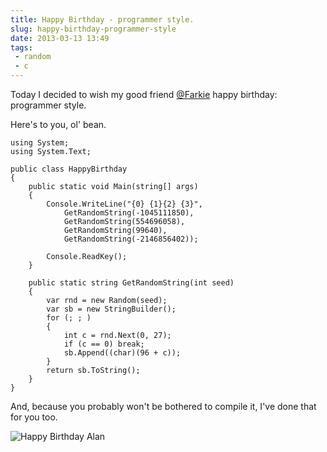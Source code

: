 ---title: Happy Birthday - programmer style.slug: happy-birthday-programmer-styledate: 2013-03-13 13:49tags: - random - c---Today I decided to wish my good friend [@Farkie](https://twitter.com/Farkie) happy birthday: programmer style.

Here's to you, ol' bean.

    using System;
    using System.Text;

    public class HappyBirthday
    {
        public static void Main(string[] args)
        {
            Console.WriteLine("{0} {1}{2} {3}",
                GetRandomString(-1045111850),
                GetRandomString(554696058),
                GetRandomString(99640),
                GetRandomString(-2146856402));

            Console.ReadKey();
        }

        public static string GetRandomString(int seed)
        {
            var rnd = new Random(seed);
            var sb = new StringBuilder();
            for (; ; )
            {
                int c = rnd.Next(0, 27);
                if (c == 0) break;
                sb.Append((char)(96 + c));
            }
            return sb.ToString();
        }
    }

And, because you probably won't be bothered to compile it, I've done that for you too.

![Happy Birthday Alan](http://i.imgur.com/wg2sI1q.png)
